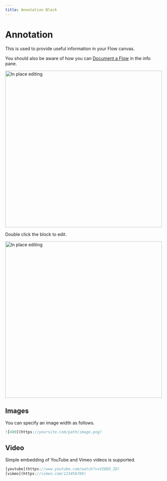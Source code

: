 ```yaml
---
title: Annotation Block
---
```


# Annotation
This is used to provide useful information in your Flow canvas.

You should also be aware of how you can [Document a Flow](Flow-documentation.md) in the info pane.

<img src="/img/flows/blocks/core/annotation/block-annotation-rendered.png" alt="In place editing" width="500" />

Double click the block to edit.

<img src="/img/flows/blocks/core/annotation/block-annotation-edit.png" alt="In place editing" width="500" />


## Images
You can specify an image width as follows.

```javascript
![400](https://yoursite.com/path/image.png)
```

## Video
Simple embedding of YouTube and Vimeo videos is supported.

```javascript
[youtube](https://www.youtube.com/watch?v=VIDEO_ID)
[vimeo](https://vimeo.com/123456789)
```




